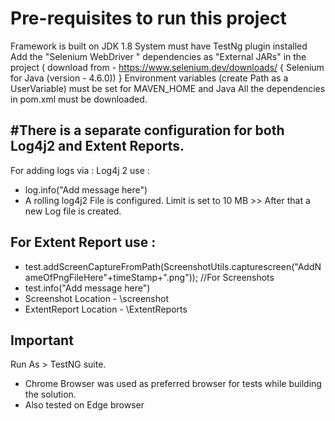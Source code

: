 Pre-requisites to run this project
===================================
 Framework is built on JDK 1.8
 System must have TestNg plugin installed
 Add the "Selenium WebDriver " dependencies as "External JARs" in the project
( download from - https://www.selenium.dev/downloads/ { Selenium for Java (version - 4.6.0)) }
 Environment variables (create Path as a UserVariable) must be set for MAVEN_HOME and Java
 All the dependencies in pom.xml must be downloaded.


#There is a separate configuration for  both Log4j2 and Extent Reports.
-------------------------------------------------------------------------------------------
For adding logs via : Log4j 2 use : 			
 - log.info("Add message here")
 - A rolling log4j2 File is configured. Limit is set to 10 MB >> After that a new Log file is created.

For Extent Report use : 
------------------------
 - test.addScreenCaptureFromPath(ScreenshotUtils.capturescreen("AddNameOfPngFileHere"+timeStamp+".png")); //For Screenshots
 - test.info("Add message here")
 - Screenshot Location - \screenshot
 - ExtentReport Location - \ExtentReports



Important
----------
Run As > TestNG suite.

- Chrome Browser was used as preferred browser for tests while building the solution.
- Also tested on Edge browser


